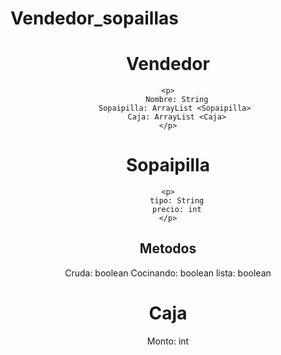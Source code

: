 # Vendedor_sopaillas

<header>
<h1>Vendedor</h1>

    <p>
        Nombre: String
        Sopaipilla: ArrayList <Sopaipilla> 
        Caja: ArrayList <Caja>
    </p>

<h1>Sopaipilla</h1>

    <p>
        tipo: String
        precio: int
    </p>
    
<h2>Metodos</h2>
    <p>
        Cruda: boolean
        Cocinando: boolean
        lista: boolean
    </p>
<h1>Caja</h1>
    Monto: int








</header>